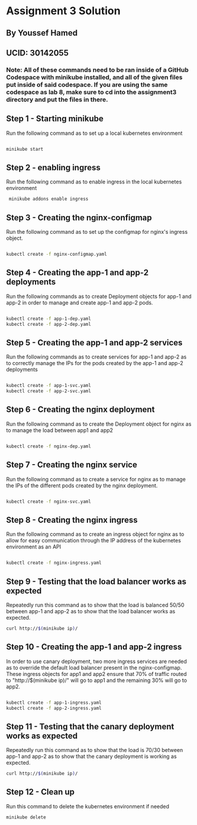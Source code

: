 # Assignment 3 Solution 
## By Youssef Hamed
## UCID: 30142055

### Note: All of these commands need to be ran inside of a GitHub Codespace with minikube installed, and all of the given files put inside of said codespace. If you are using the same codespace as lab 8, make sure to cd into the assignment3 directory and put the files in there.


## Step 1 - Starting minikube

Run the following command as to set up a local kubernetes environment

```bash

minikube start

```

## Step 2 - enabling ingress

Run the following command as to enable ingress in the local kubernetes environment

```bash
 minikube addons enable ingress

```

## Step 3 - Creating the nginx-configmap

Run the following command as to set up the configmap for nginx's ingress object.

```bash

kubectl create -f nginx-configmap.yaml

```

## Step 4 - Creating the app-1 and app-2 deployments

Run the following commands as to create Deployment objects for app-1 and app-2 in order to manage and create app-1 and app-2 pods.

```bash

kubectl create -f app-1-dep.yaml
kubectl create -f app-2-dep.yaml

```

## Step 5 - Creating the app-1 and app-2 services

Run the following commands as to create services for app-1 and app-2 as to correctly manage the IPs for the pods created by the app-1 and app-2 deployments


```bash

kubectl create -f app-1-svc.yaml
kubectl create -f app-2-svc.yaml

```

## Step 6 - Creating the nginx deployment

Run the following command as to create the Deployment object for nginx as to manage the load between app1 and app2

```bash

kubectl create -f nginx-dep.yaml

```

## Step 7 - Creating the nginx service

Run the following command as to create a service for nginx as to manage the IPs of the different pods created by the nginx deployment.

```bash

kubectl create -f nginx-svc.yaml

```

## Step 8 - Creating the nginx ingress

Run the following command as to create an ingress object for nginx as to allow for easy communication through the IP address of the kubernetes environment as an API

```bash

kubectl create -f nginx-ingress.yaml

```

## Step 9 - Testing that the load balancer works as expected
Repeatedly run this command as to show that the load is balanced 50/50 between app-1 and app-2 as to show that the load balancer works as expected.


```bash
curl http://$(minikube ip)/ 

```


## Step 10 - Creating the app-1 and app-2 ingress

In order to use canary deployment, two more ingress services are needed as to override the default load balancer present in the nginx-configmap. These ingress objects for app1 and app2 ensure that 70% of traffic routed to "http://$(minikube ip)/" will go to app1 and the remaining 30% will go to app2.

```bash

kubectl create -f app-1-ingress.yaml
kubectl create -f app-2-ingress.yaml

```


## Step 11 - Testing that the canary deployment works as expected
Repeatedly run this command as to show that the load is 70/30 between app-1 and app-2 as to show that the canary deployment is working as expected.

```bash
curl http://$(minikube ip)/ 

```

## Step 12 - Clean up
Run this command to delete the kubernetes environment if needed

```bash
minikube delete
```
